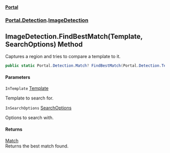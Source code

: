 #### [Portal](index.md 'index')
### [Portal.Detection](Portal.Detection.md 'Portal.Detection').[ImageDetection](ImageDetection.md 'Portal.Detection.ImageDetection')

## ImageDetection.FindBestMatch(Template, SearchOptions) Method

Captures a region and tries to compare a template to it.

```csharp
public static Portal.Detection.Match? FindBestMatch(Portal.Detection.Template? InTemplate, Portal.Detection.SearchOptions InSearchOptions);
```
#### Parameters

<a name='Portal.Detection.ImageDetection.FindBestMatch(Portal.Detection.Template,Portal.Detection.SearchOptions).InTemplate'></a>

`InTemplate` [Template](Template.md 'Portal.Detection.Template')

Template to search for.

<a name='Portal.Detection.ImageDetection.FindBestMatch(Portal.Detection.Template,Portal.Detection.SearchOptions).InSearchOptions'></a>

`InSearchOptions` [SearchOptions](SearchOptions.md 'Portal.Detection.SearchOptions')

Options to search with.

#### Returns
[Match](Match.md 'Portal.Detection.Match')  
Returns the best match found.
